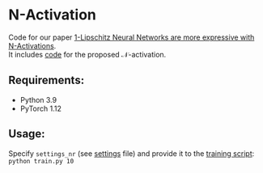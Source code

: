 
# N-Activation

Code for our paper 
[1-Lipschitz Neural Networks are more expressive with N-Activations](link). \
It includes [code](src/models/layers/activations/n_activation.py) for the proposed $\mathcal{N}$-activation.

## Requirements:
- Python 3.9
- PyTorch 1.12


## Usage:
Specify ```settings_nr``` (see [settings](settings.py) file) and provide it to the [training script](train.py): \
```python train.py 10```
